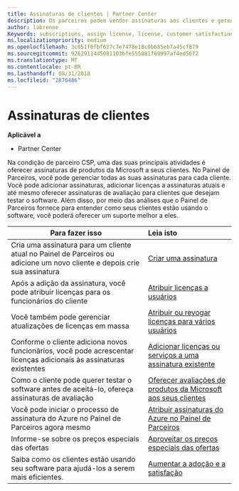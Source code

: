 ```yaml
---
title: Assinaturas de clientes | Partner Center
description: Os parceiros podem vender assinaturas aos clientes e gerenciá-las por meio do Partner Center.
author: labrenne
Keywords: subscriptions, assign license, license, customer satisfaction, Azure subscriptions
ms.localizationpriority: medium
ms.openlocfilehash: 3c051f0fbf627c7e7478e18c0b685eb7a45cf879
ms.sourcegitcommit: 92629114d5081103bfe555081f69997af4ed56f2
ms.translationtype: MT
ms.contentlocale: pt-BR
ms.lasthandoff: 08/31/2018
ms.locfileid: "2876486"
---
```

# <a name="customer-subscriptions"></a>Assinaturas de clientes

**Aplicável a**

-  Partner Center

Na condição de parceiro CSP, uma das suas principais atividades é oferecer assinaturas de produtos da Microsoft a seus clientes. No Painel de Parceiros, você pode gerenciar todas as suas assinaturas para cada cliente. Você pode adicionar assinaturas, adicionar licenças a assinaturas atuais e até mesmo oferecer assinaturas de avaliação para clientes que desejam testar o software. Além disso, por meio das análises que o Painel de Parceiros fornece para entender como seus clientes estão usando o software, você poderá oferecer um suporte melhor a eles.

|**Para fazer isso**   |**Leia isto**   |
|----------------------|:----------------------|
|Cria uma assinatura para um cliente atual no Painel de Parceiros ou adicione um novo cliente e depois crie sua assinatura|[Criar uma assinatura](create-a-new-subscription.md)|
|Após a adição da assinatura, você pode atribuir licenças para os funcionários do cliente  |[Atribuir licenças a usuários](assign-licenses-to-users.md)|
|Você também pode gerenciar atualizações de licenças em massa   |[Atribuir ou revogar licenças para vários usuários](bulk-license-provisioning-for-multiple-users.md)|
|Conforme o cliente adiciona novos funcionários, você pode acrescentar licenças adicionais às assinaturas existentes   |[Adicionar licenças ou serviços a uma assinatura existente](add-licenses-or-services-to-an-existing-subscription.md)|
|Como o cliente pode querer testar o software antes de aceitá-lo, ofereça assinaturas de avaliação    |[Oferecer avaliações de produtos da Microsoft aos seus clientes](offer-your-customers-trials-of-microsoft-products.md)|
|Você pode iniciar o processo de assinatura do Azure no Painel de Parceiros agora mesmo   |[Atribuir assinaturas do Azure no Painel de Parceiros](assign-azure-subscriptions.md)|
|Informe-se sobre os preços especiais das ofertas   |[Aproveitar os preços especiais das ofertas](get-special-pricing-for-offers.md)|
|Saiba como os clientes estão usando seu software para ajudá-los a serem mais eficientes.   | [Aumentar a adoção e a satisfação](increasing-adoption-and-satisfaction.md)   | 

































 

 



